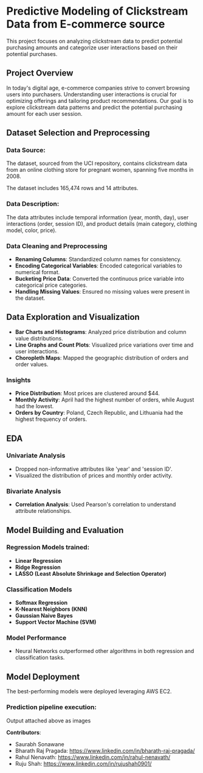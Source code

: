 # Predictive Modeling of Clickstream Data from E-commerce source

This project focuses on analyzing clickstream data to predict potential purchasing amounts and categorize user interactions based on their potential purchases.

## Project Overview

In today's digital age, e-commerce companies strive to convert browsing users into purchasers. Understanding user interactions is crucial for optimizing offerings and tailoring product recommendations. Our goal is to explore clickstream data patterns and predict the potential purchasing amount for each user session.

## Dataset Selection and Preprocessing

### Data Source:

The dataset, sourced from the UCI repository, contains clickstream data from an online clothing store for pregnant women, spanning five months in 2008. 

The dataset includes 165,474 rows and 14 attributes.

### Data Description:

The data attributes include temporal information (year, month, day), user interactions (order, session ID), and product details (main category, clothing model, color, price).

### Data Cleaning and Preprocessing

- **Renaming Columns**: Standardized column names for consistency.
- **Encoding Categorical Variables**: Encoded categorical variables to numerical format.
- **Bucketing Price Data**: Converted the continuous price variable into categorical price categories.
- **Handling Missing Values**: Ensured no missing values were present in the dataset.

## Data Exploration and Visualization

- **Bar Charts and Histograms**: Analyzed price distribution and column value distributions.
- **Line Graphs and Count Plots**: Visualized price variations over time and user interactions.
- **Choropleth Maps**: Mapped the geographic distribution of orders and order values.

### Insights

- **Price Distribution**: Most prices are clustered around $44.
- **Monthly Activity**: April had the highest number of orders, while August had the lowest.
- **Orders by Country**: Poland, Czech Republic, and Lithuania had the highest frequency of orders.

## EDA

### Univariate Analysis

- Dropped non-informative attributes like 'year' and 'session ID'.
- Visualized the distribution of prices and monthly order activity.

### Bivariate Analysis

- **Correlation Analysis**: Used Pearson's correlation to understand attribute relationships.

## Model Building and Evaluation

### Regression Models trained:

- **Linear Regression**
- **Ridge Regression**
- **LASSO (Least Absolute Shrinkage and Selection Operator)**

### Classification Models

- **Softmax Regression**
- **K-Nearest Neighbors (KNN)**
- **Gaussian Naive Bayes**
- **Support Vector Machine (SVM)**

### Model Performance

- Neural Networks outperformed other algorithms in both regression and classification tasks.

## Model Deployment

The best-performing models were deployed leveraging AWS EC2.

### Prediction pipeline execution:

Output attached above as images

**Contributors**:

- Saurabh Sonawane 
- Bharath Raj Pragada: https://www.linkedin.com/in/bharath-raj-pragada/
- Rahul Nenavath: https://www.linkedin.com/in/rahul-nenavath/
- Ruju Shah: https://www.linkedin.com/in/rujushah0901/

